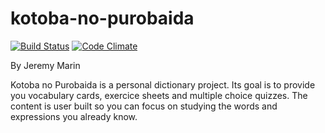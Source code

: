 # kotoba-no-purobaida

[![Build Status](https://travis-ci.org/grosgg/kotoba-no-purobaida.png?branch=master)](https://travis-ci.org/grosgg/kotoba-no-purobaida)
[![Code Climate](https://codeclimate.com/github/grosgg/kotoba-no-purobaida.png)](https://codeclimate.com/github/grosgg/kotoba-no-purobaida)

By Jeremy Marin

Kotoba no Purobaida is a personal dictionary project. Its goal is to provide you vocabulary cards, exercice sheets and multiple choice quizzes. The content is user built so you can focus on studying the words and expressions you already know.
